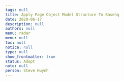 ```yaml
---
tags: null
title: Apply Page Object Model Structure To Basehq
date: 2020-06-17
description: null
authors: null
menu: radar
menu: null
toc: null
notice: null
type: null
show_frontmatter: true
status: Adopt
note: null
person: Steve Huynh
---
```


